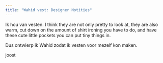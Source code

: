 ```yaml
---
title: "Wahid vest: Designer Notities"
---
```


Ik hou van vesten. I think they are not only pretty to look at, they are also warm, cut down on the amount of shirt ironing you have to do, and have these cute little pockets you can put tiny things in.

Dus ontwierp ik Wahid zodat ik vesten voor mezelf kon maken.

joost
